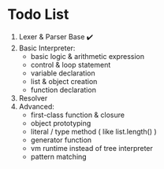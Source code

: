 Todo List
====
1. Lexer & Parser Base ✔️
2. Basic Interpreter:
    - basic logic & arithmetic expression
    - control & loop statement
    - variable declaration
    - list & object creation
    - function declaration
3. Resolver
4. Advanced:
    - first-class function & closure
    - object prototyping
    - literal / type method ( like list.length() )
    - generator function
    - vm runtime instead of tree interpreter
    - pattern matching